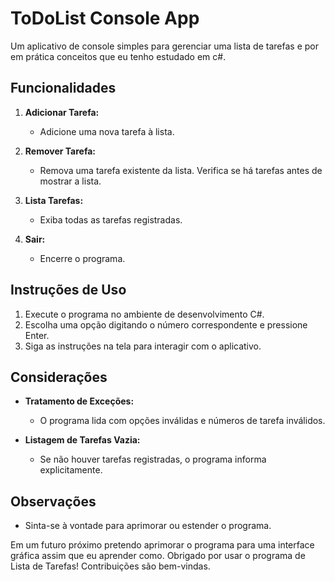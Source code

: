 # ToDoList Console App

Um aplicativo de console simples para gerenciar uma lista de tarefas e por em prática conceitos que eu tenho estudado em c#.

## Funcionalidades

1. **Adicionar Tarefa:**
   - Adicione uma nova tarefa à lista.

2. **Remover Tarefa:**
   - Remova uma tarefa existente da lista. Verifica se há tarefas antes de mostrar a lista.

3. **Lista Tarefas:**
   - Exiba todas as tarefas registradas.

4. **Sair:**
   - Encerre o programa.

## Instruções de Uso

1. Execute o programa no ambiente de desenvolvimento C#.
2. Escolha uma opção digitando o número correspondente e pressione Enter.
3. Siga as instruções na tela para interagir com o aplicativo.

## Considerações

- **Tratamento de Exceções:**
  - O programa lida com opções inválidas e números de tarefa inválidos.

- **Listagem de Tarefas Vazia:**
  - Se não houver tarefas registradas, o programa informa explicitamente.

## Observações

- Sinta-se à vontade para aprimorar ou estender o programa.

Em um futuro próximo pretendo aprimorar o programa para uma interface gráfica assim que eu aprender como.
Obrigado por usar o programa de Lista de Tarefas! Contribuições são bem-vindas.
